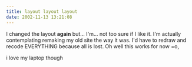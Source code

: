 ```yaml
---
title: layout layout layout
date: 2002-11-13 13:21:08
---
```




 I changed the layout __again__ but... I'm... not too sure if I like it. I'm actually contemplating remaking my old site the way it was. I'd have to redraw and recode EVERYTHING because all is lost. Oh well this works for now =o,

 i love my laptop though